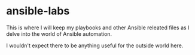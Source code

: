 # ansible-labs

This is where I will keep my playbooks and other Ansible releated files as I delve into the world of Ansible automation.

I wouldn't expect there to be anything useful for the outside world here.
